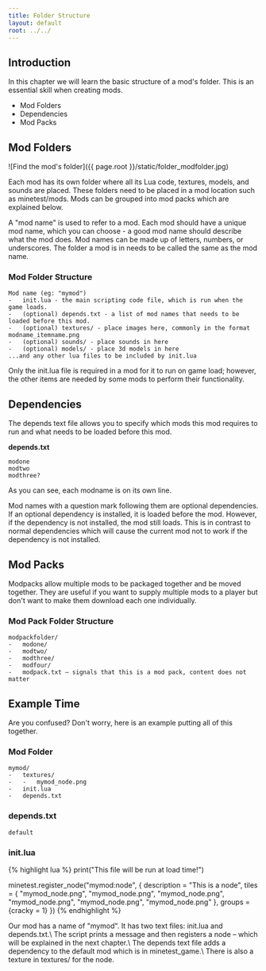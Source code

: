 ```yaml
---
title: Folder Structure
layout: default
root: ../../
---
```


## Introduction

In this chapter we will learn the basic structure of a mod's folder.
This is an essential skill when creating mods.

* Mod Folders
* Dependencies
* Mod Packs

## Mod Folders

![Find the mod's folder]({{ page.root }}/static/folder_modfolder.jpg)

Each mod has its own folder where all its Lua code, textures, models, and sounds
are placed. These folders need to be placed in a mod location such as
minetest/mods. Mods can be grouped into mod packs which are explained below.

A "mod name" is used to refer to a mod. Each mod should have a unique mod name,
which you can choose - a good mod name should describe what the mod does.
Mod names can be made up of letters, numbers, or underscores. The folder a mod is
in needs to be called the same as the mod name.

### Mod Folder Structure
	Mod name (eg: "mymod")
	-	init.lua - the main scripting code file, which is run when the game loads.
	-	(optional) depends.txt - a list of mod names that needs to be loaded before this mod.
	-	(optional) textures/ - place images here, commonly in the format modname_itemname.png
	-	(optional) sounds/ - place sounds in here
	-	(optional) models/ - place 3d models in here
	...and any other lua files to be included by init.lua

Only the init.lua file is required in a mod for it to run on game load; however,
the other items are needed by some mods to perform their functionality.

## Dependencies

The depends text file allows you to specify which mods this mod requires to run and what
needs to be loaded before this mod.

**depends.txt**

	modone
	modtwo
	modthree?

As you can see, each modname is on its own line.

Mod names with a question mark following them are optional dependencies.
If an optional dependency is installed, it is loaded before the mod.
However, if the dependency is not installed, the mod still loads.
This is in contrast to normal dependencies which will cause the current
mod not to work if the dependency is not installed.

## Mod Packs

Modpacks allow multiple mods to be packaged together and be moved together.
They are useful if you want to supply multiple mods to a player but don't
want to make them download each one individually.

### Mod Pack Folder Structure
	modpackfolder/
	-	modone/
	-	modtwo/
	-	modthree/
	-	modfour/
	-	modpack.txt – signals that this is a mod pack, content does not matter

## Example Time

Are you confused? Don't worry, here is an example putting all of this together.

### Mod Folder
	mymod/
	-	textures/
	-	-	mymod_node.png
	-	init.lua
	-	depends.txt


### depends.txt
	default

### init.lua
{% highlight lua %}
print("This file will be run at load time!")

minetest.register_node("mymod:node", {
	description = "This is a node",
	tiles = {
		"mymod_node.png",
		"mymod_node.png",
		"mymod_node.png",
		"mymod_node.png",
		"mymod_node.png",
		"mymod_node.png"
	},
	groups = {cracky = 1}
})
{% endhighlight %}

Our mod has a name of "mymod". It has two text files: init.lua and depends.txt.\\
The script prints a message and then registers a node – which will be explained in the next chapter.\\
The depends text file adds a dependency to the default mod which is in minetest_game.\\
There is also a texture in textures/ for the node.
